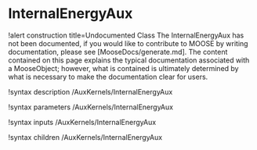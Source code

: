 <!-- MOOSE Documentation Stub: Remove this when content is added. -->

# InternalEnergyAux

!alert construction title=Undocumented Class
The InternalEnergyAux has not been documented, if you would like to contribute to MOOSE by
writing documentation, please see [MooseDocs/generate.md]. The content contained on this page explains
the typical documentation associated with a MooseObject; however, what is contained is ultimately
determined by what is necessary to make the documentation clear for users.

!syntax description /AuxKernels/InternalEnergyAux

!syntax parameters /AuxKernels/InternalEnergyAux

!syntax inputs /AuxKernels/InternalEnergyAux

!syntax children /AuxKernels/InternalEnergyAux
